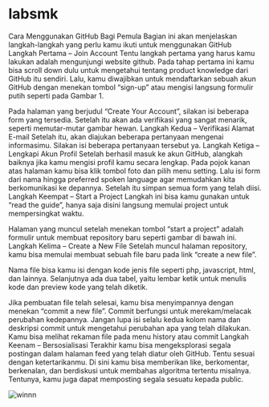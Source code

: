 # labsmk
Cara Menggunakan GitHub Bagi Pemula
Bagian ini akan menjelaskan langkah-langkah yang perlu kamu ikuti untuk menggunakan GitHub
Langkah Pertama – Join Account
Tentu langkah pertama yang harus kamu lakukan adalah mengunjungi website github. Pada tahap pertama ini kamu bisa scroll down dulu untuk mengetahui tentang product knowledge dari GitHub itu sendiri. Lalu, kamu diwajibkan untuk mendaftarkan sebuah akun GitHub dengan menekan tombol “sign-up” atau mengisi langsung formulir putih seperti pada Gambar 1.

Pada halaman yang berjudul “Create Your Account”, silakan isi beberapa form yang tersedia. Setelah itu akan ada verifikasi yang sangat menarik, seperti memutar-mutar gambar hewan.
Langkah Kedua – Verifikasi Alamat E-mail
Setelah itu, akan diajukan beberapa pertanyaan mengenai informasimu. Silakan isi beberapa pertanyaan tersebut ya.
Langkah Ketiga – Lengkapi Akun Profil
Setelah berhasil masuk ke akun GitHub, alangkah baiknya jika kamu mengisi profil kamu secara lengkap. Pada pojok kanan atas halaman kamu bisa klik tombol foto dan pilih menu setting. Lalu isi form dari nama hingga preferred spoken language agar memudahkan kita berkomunikasi ke depannya. Setelah itu simpan semua form yang telah diisi.
Langkah Keempat – Start a Project
Langkah ini bisa kamu gunakan untuk “read the guide”, hanya saja disini langsung memulai project untuk mempersingkat waktu.

Halaman yang muncul setelah menekan tombol “start a project” adalah formulir untuk membuat repository baru seperti gambar di bawah ini.
Langkah Kelima – Create a New File
Setelah muncul halaman repository, kamu bisa memulai membuat sebuah file baru pada link “create a new file”.

Nama file bisa kamu isi dengan kode jenis file seperti php, javascript, html, dan lainnya. Selanjutnya ada dua tabel, yaitu lembar ketik untuk menulis kode dan preview kode yang telah diketik.

Jika pembuatan file telah selesai, kamu bisa menyimpannya dengan menekan “commit a new file”. Commit berfungsi untuk merekam/melacak perubahan kedepannya. Jangan lupa isi selalu kedua kolom nama dan deskripsi commit untuk mengetahui perubahan apa yang telah dilakukan. Kamu bisa melihat rekaman file pada menu history atau commit
Langkah Keenam – Bersosialisasi
Terakhir kamu bisa mengeksplorasi segala postingan dalam halaman feed yang telah diatur oleh GitHub. Tentu sesuai dengan ketertarikanmu. Di sini kamu bisa memberikan like, berkomentar, berkenalan, dan berdiskusi untuk membahas algoritma tertentu misalnya. Tentunya, kamu juga dapat memposting segala sesuatu kepada public.


![winnn](https://github.com/wini03/labsmk/assets/156056517/e76f2f6f-4ccc-4a23-b2ff-5477a41ef0a1)



